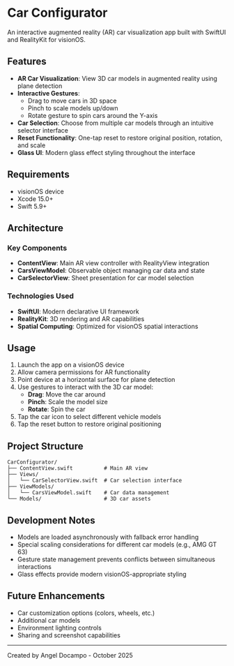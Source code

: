# Car Configurator

An interactive augmented reality (AR) car visualization app built with SwiftUI and RealityKit for visionOS.

## Features

- **AR Car Visualization**: View 3D car models in augmented reality using plane detection
- **Interactive Gestures**: 
  - Drag to move cars in 3D space
  - Pinch to scale models up/down
  - Rotate gesture to spin cars around the Y-axis
- **Car Selection**: Choose from multiple car models through an intuitive selector interface
- **Reset Functionality**: One-tap reset to restore original position, rotation, and scale
- **Glass UI**: Modern glass effect styling throughout the interface

## Requirements

- visionOS device
- Xcode 15.0+
- Swift 5.9+

## Architecture

### Key Components

- **ContentView**: Main AR view controller with RealityView integration
- **CarsViewModel**: Observable object managing car data and state
- **CarSelectorView**: Sheet presentation for car model selection

### Technologies Used

- **SwiftUI**: Modern declarative UI framework
- **RealityKit**: 3D rendering and AR capabilities
- **Spatial Computing**: Optimized for visionOS spatial interactions

## Usage

1. Launch the app on a visionOS device
2. Allow camera permissions for AR functionality
3. Point device at a horizontal surface for plane detection
4. Use gestures to interact with the 3D car model:
   - **Drag**: Move the car around
   - **Pinch**: Scale the model size
   - **Rotate**: Spin the car
5. Tap the car icon to select different vehicle models
6. Tap the reset button to restore original positioning

## Project Structure

```
CarConfigurator/
├── ContentView.swift          # Main AR view
├── Views/
│   └── CarSelectorView.swift  # Car selection interface
├── ViewModels/
│   └── CarsViewModel.swift    # Car data management
└── Models/                    # 3D car assets
```

## Development Notes

- Models are loaded asynchronously with fallback error handling
- Special scaling considerations for different car models (e.g., AMG GT 63)
- Gesture state management prevents conflicts between simultaneous interactions
- Glass effects provide modern visionOS-appropriate styling

## Future Enhancements

- Car customization options (colors, wheels, etc.)
- Additional car models
- Environment lighting controls
- Sharing and screenshot capabilities

---

Created by Angel Docampo - October 2025